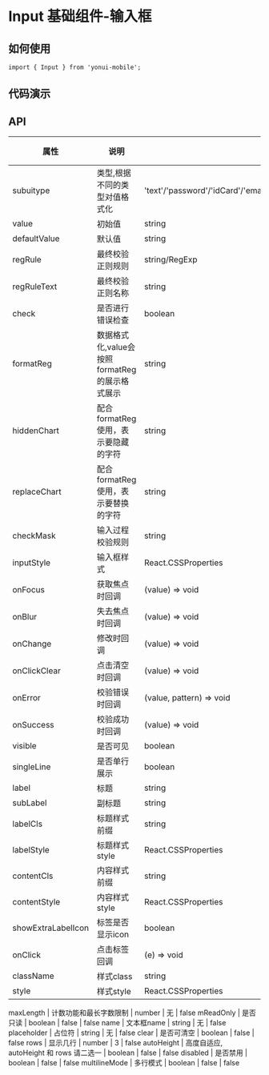 # Input 基础组件-输入框
## 如何使用

```
import { Input } from 'yonui-mobile';

```

## 代码演示


## API

属性 | 说明 | 类型 | 默认值 | 必选
----|-----|------|------|------
subuitype | 类型,根据不同的类型对值格式化 | 'text'/'password'/'idCard'/'email'/'ipAddress'/'bankCard16'/'bankCard19'/'customized'/'' | 无 | false
value | 初始值 | string | 无 | false
defaultValue | 默认值 | string | 无 | false
regRule | 最终校验正则规则 | string/RegExp | 无 | false
regRuleText | 最终校验正则名称 | string | 无 | false
check | 是否进行错误检查 | boolean | true | false
formatReg | 数据格式化,value会按照formatReg的展示格式展示 | string | 无 | false
hiddenChart | 配合formatReg使用，表示要隐藏的字符 | string | '' | false
replaceChart | 配合formatReg使用，表示要替换的字符 | string | '' | false
checkMask | 输入过程校验规则 | string | 无 | false
inputStyle | 输入框样式 | React.CSSProperties | 无 | false
onFocus | 获取焦点时回调 | (value) => void | 无 | false
onBlur | 失去焦点时回调 | (value) => void | 无 | false
onChange | 修改时回调 | (value) => void | 无 | false
onClickClear | 点击清空时回调 | (value) => void | 无 | false
onError | 校验错误时回调 | (value, pattern) => void | 无 | false
onSuccess | 校验成功时回调 | (value) => void | 无 | false
visible | 是否可见 | boolean | true | false
singleLine | 是否单行展示 | boolean | false | false
label | 标题 | string | '' | false
subLabel | 副标题 | string | '' | false
labelCls | 标题样式前缀 | string | 无 | false
labelStyle | 标题样式style | React.CSSProperties | 无 | false
contentCls | 内容样式前缀 | string | 无 | false
contentStyle | 内容样式style | React.CSSProperties | 无 | false
showExtraLabelIcon | 标签是否显示icon | boolean | false | false
onClick | 点击标签回调 | (e) => void | 无 | false
className | 样式class | string | 无 | false
style | 样式style | React.CSSProperties | 无 | false

maxLength | 计数功能和最长字数限制 | number | 无 | false
mReadOnly | 是否只读 | boolean | false | false
name | 文本框name | string | 无 | false
placeholder | 占位符 | string | 无 | false
clear | 是否可清空 | boolean | false | false
rows | 显示几行 | number | 3 | false
autoHeight | 高度自适应, autoHeight 和 rows 请二选一 | boolean | false | false
disabled | 是否禁用 | boolean | false | false
multilineMode | 多行模式 | boolean | false | false
